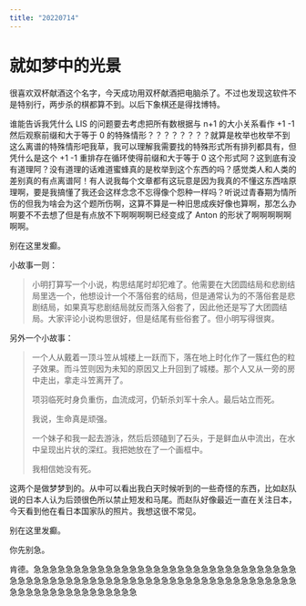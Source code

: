 ```yaml
---
title: "20220714"
---
```

就如梦中的光景
===

很喜欢双杯献酒这个名字，今天成功用双杯献酒把电脑杀了。不过也发现这软件不是特别行，两步杀的棋都算不到。以后下象棋还是得找博特。



谁能告诉我凭什么 LIS 的问题要去考虑把所有数根据与 n+1 的大小关系看作 +1 -1 然后观察前缀和大于等于 0 的特殊情形？？？？？？？？就算是枚举也枚举不到这么离谱的特殊情形吧我草，我可以理解我需要找的特殊形式所有排列都具有，但凭什么是这个 +1 -1 重排存在循环使得前缀和大于等于 0 这个形式阿？这到底有没有道理阿？没有道理的话难道蜜蜂真的是枚举到这个东西的吗？感觉类人和人类的差别真的有点离谱阿！有人说我每个文章都有这玩意是因为我真的不懂这东西啥原理啊，要是我搞懂了我还会这样念念不忘得像个怨种一样吗？听说过青春期为情所伤的但我为啥会为这个题所伤啊，这算不算是一种旧思成疾好像也算啊，那怎么办啊要不不去想了但是有点放不下啊啊啊啊已经变成了 Anton 的形状了啊啊啊啊啊啊啊。

别在这里发癫。



小故事一则：

>   小明打算写一个小说，构思结尾时却犯难了。他需要在大团圆结局和悲剧结局里选一个，他想设计一个不落俗套的结局，但是通常认为的不落俗套是悲剧结局，如果真写悲剧结局就反而落入俗套了，因此他还是写了大团圆结局。大家评论小说构思很好，但是结尾有些俗套了。但小明写得很爽。



另外一个小故事：

>   一个人从戴着一顶斗笠从城楼上一跃而下，落在地上时化作了一簇红色的粒子效果。而斗笠则因为未知的原因又上升回到了城楼。那个人又从一旁的房中走出，拿走斗笠离开了。
>
>   项羽临死时身负重伤，血流成河，仍斩杀刘军十余人。最后站立而死。
>
>   我说，生命真是顽强。
>
>   一个妹子和我一起去游泳，然后后颈磕到了石头，于是鲜血从中流出，在水中呈现出片状的深红。我把她放在了一个画框中。
>
>   我相信她没有死。



这两个是做梦梦到的。从中可以看出我白天时候听到的一些奇怪的东西，比如赵队说的日本人认为后颈很色所以禁止短发和马尾。而赵队好像最近一直在关注日本，今天看到他在看日本国家队的照片。我想这很不常见。

别在这里发癫。

你先别急。

肯德。急急急急急急急急急急急急急急急急急急急急急急急急急急急急急急急急急急急急急急急急急急急急急急急急急急急急急急急急急急急急急急急急急急急急急急急急急急急急急急急急急急急急急


